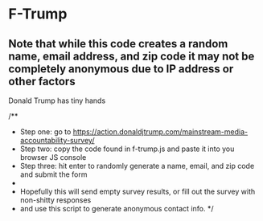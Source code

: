 # F-Trump

## Note that while this code creates a random name, email address, and zip code it may not be completely anonymous due to IP address or other factors


Donald Trump has tiny hands


/**
 * Step one: go to https://action.donaldjtrump.com/mainstream-media-accountability-survey/
 * Step two: copy the code found in f-trump.js and paste it into you browser JS console
 * Step three: hit enter to randomly generate a name, email, and zip code and submit the form
 *
 * Hopefully this will send empty survey results, or fill out the survey with non-shitty responses
 * and use this script to generate anonymous contact info.
 */
